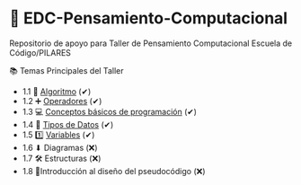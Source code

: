 # 🤔 EDC-Pensamiento-Computacional

Repositorio de apoyo para Taller de Pensamiento Computacional Escuela de Código/PILARES

📚 Temas Principales del Taller

 + 1.1 🔁 [Algoritmo](https://github.com/IzzyGrant/EDC-Pensamiento-Compuatcional/blob/main/1.%20Algoritmos.md) (✔)
 + 1.2 ➕ [Operadores](https://github.com/IzzyGrant/EDC-Pensamiento-Compuatcional/blob/main/2.%20Operadores.md) (✔)
 + 1.3 💻 [Conceptos básicos de programación](https://github.com/IzzyGrant/EDC-Pensamiento-Compuatcional/blob/main/3.%20Conceptos%20B%C3%A1sicos%20de%20Programaci%C3%B3n.md) (✔)
 + 1.4 📄 [Tipos de Datos](https://github.com/IzzyGrant/EDC-Pensamiento-Compuatcional/blob/main/4.%20Tipos%20de%20Datos.md) (✔)
 + 1.5 1️⃣ [Variables](https://github.com/IzzyGrant/EDC-Pensamiento-Compuatcional/blob/main/5.%20Variables.md) (✔)
 + 1.6 ⬇ Diagramas (❌)
 + 1.7 🛠 Estructuras (❌)
 + 1.8 📝Introducción al diseño del pseudocódigo (❌)
